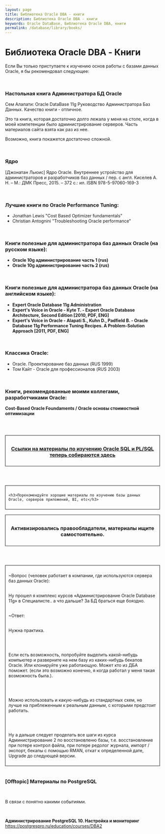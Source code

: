 ```yaml
---
layout: page
title: Библиотека Oracle DBA - книги
description: Библиотека Oracle DBA - книги
keywords: Oracle DataBase, Библиотека Oracle DBA, книги
permalink: /database/library/books/
---
```


# Библиотека Oracle DBA - Книги

Если Вы только приступаете к изучению основ работы с базами данных Oracle, я бы рекомендовал следующее:

<br/>

### Настольная книга Администратора БД Oracle

Сем Алапати: Oracle DataBase 11g Руководство Администратора Баз Данных. Качество книги - отличное.

Это та книга, которая достаточно долго лежала у меня на столе, когда в моей компетенции было администрирование серверов. Часть материалов сайта взята как раз из нее.

Возможно, книга покажется достаточно сложной.

<br/>

### Ядро

[Джонатан Льюис] Ядро Oracle. Внутреннее устройство для администраторов и разработчиков баз данных / пер. с англ. Киселев А. Н. – М.: ДМК Пресс, 2015. – 372 с.: ил. ISBN 978-5-97060-169-3

<br/>

### Лучшие книги по Oracle Performance Tuning:

- Jonathan Lewis "Cost Based Optimizer fundamentals"
- Christian Antognini "Troubleshooting Oracle performance"

<br/>

### Книги полезные для администратора баз данных Oracle (на русском языке):

<ul>
	<li><strong>Oracle 10g администрирование часть 1 (rus)</strong></li>
	<li><strong>Oracle 10g администрирование часть 2 (rus)</strong></li>

</ul>

<br/>

### Книги полезные для администратора баз данных Oracle (на английском языке):

<ul>
	<li><strong>Expert Oracle Database 11g Administration</strong></li>
	<li><strong>Expert's Voice in Oracle - Kyte T. - Expert Oracle Database Architecture, Second Edition [2010, PDF, ENG]</strong></li>
	<li><strong>Expert's Voice in Oracle - Alapati S., Kuhn D., Padfield B. - Oracle Database 11g Performance Tuning Recipes. A Problem-Solution Approach [2011, PDF, ENG]</strong></li>

</ul>

<br/>

### Классика Oracle:

<ul>
	<li>Oracle. Проектирование баз данных (RUS 1999)</li>
	<li>Том Кайт - Oracle для профессионалов (RUS 2003)</li>
</ul>

<br/>

### Книги, рекомендованные моими коллегами, разработчиками Oracle:

<strong>Cost-Based Oracle Foundaments / Oracle основы стоимостной оптимизации</strong>

<br/><br/>

<div style="padding:10px; border:thin solid black;" align="center">

  <h3><a href="//plsql.ru/beginning/library/">Ссылки на материалы по изучению Oracle SQL и PL/SQL теперь собираются здесь</a></h3>

</div>

<br/><br/>

<div style="padding:10px; border:thin solid black;">

    <h3>Порекомендуйте хорошие материалы по изучению базы данных Oracle, серверов приложений, BI, etc</h3>

</div>

<br/>

<div style="padding:10px; border:thin solid black;" align="center">

  <h3>Активизировались правообладатели, материалы ищите самостоятельно.</h3>

</div>

<br/><br/>

<div style="padding:10px; border:thin solid black;">

~Вопрос (человек работает в компании, где используются сервера баз данных Oracle):<br/><br/>

Ну прошел я комплекс курсов «Администрирование Oracle Database 11g» в Специалисте.. а что дальше? За БД браться еще бояздно.<br/><br/>

~Ответ:<br/><br/>

Нужна практика.

<br/><br/>

Если есть возможность, попробуйте выделить какой-нибудь компьютер и разверните на нем базу из каких-нибудь бекапов Oracle. Или
клонируйте уже работающую. Может кто из ДБА поможет.
(если это возможно конечно, я когда работал у меня такая
возможность была.).

<br/><br/>

Можно использовать и какую-нибудь из стандартных
схем, но лучше на приблеженным к реальным данным, с которыми
предстоит работать.

<br/><br/>

Ну а дальше следует проделать все шаги из курса Администрирование 2 по
восстановленю базы, т.е. восстановление при потере контрол файла, при
потере редолог журнала, импорт / экспорт, бекапы с помощью RMAN,
откат к определенной дате, Upgrade до следующей версии.

</div>

<br/>

### [Offtopic] Материалы по PostgreSQL

<br/>

В связи с понятно какими событиями.

<br/>

**Администрирование PostgreSQL 10. Настройка и мониторинг**  
https://postgrespro.ru/education/courses/DBA2
